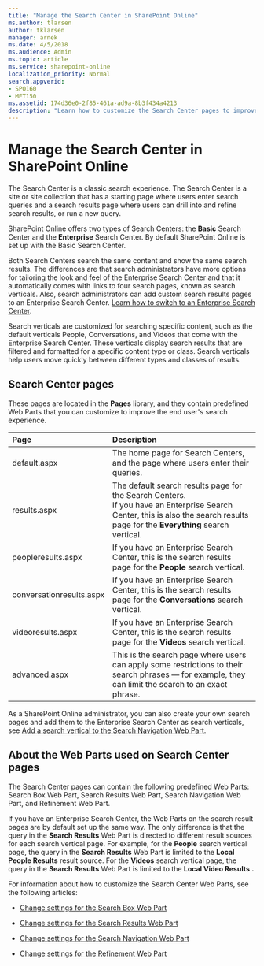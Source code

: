 ```yaml
---
title: "Manage the Search Center in SharePoint Online"
ms.author: tlarsen
author: tklarsen
manager: arnek
ms.date: 4/5/2018
ms.audience: Admin
ms.topic: article
ms.service: sharepoint-online
localization_priority: Normal
search.appverid:
- SPO160
- MET150
ms.assetid: 174d36e0-2f85-461a-ad9a-8b3f434a4213
description: "Learn how to customize the Search Center pages to improve the end user's search experience. Learn about search verticals (Everything, People, Videos, and Conversations) and the predefined Web Parts (Search Box Web Part, Search Results Web Part, Search Navigation Web Part, and Refinement Web Part.)"
---
```


# Manage the Search Center in SharePoint Online

The Search Center is a classic search experience. The Search Center is a site or site collection that has a starting page where users enter search queries and a search results page where users can drill into and refine search results, or run a new query. 

SharePoint Online offers two types of Search Centers: the **Basic** Search Center and the **Enterprise** Search Center. By default SharePoint Online is set up with the Basic Search Center. 

Both Search Centers search the same content and show the same search results. 
The differences are that search administrators have more options for tailoring the look and feel of the Enterprise Search Center and that it automatically comes with links to four search pages, known as search verticals. Also, search administrators can add custom search results pages to an Enterprise Search Center. [Learn how to switch to an Enterprise Search Center](../SharePointServer/search/create-enterprise-search-center.md).

Search verticals are customized for searching specific content, such as the default verticals People, Conversations, and Videos that come with the Enterprise Search Center. These verticals display search results that are filtered and formatted for a specific content type or class. Search verticals help users move quickly between different types and classes of results.

 
 

  
## Search Center pages
<a name="__top"> </a>

These pages are located in the **Pages** library, and they contain predefined Web Parts that you can customize to improve the end user's search experience. 
  
|**Page**|**Description**|
|:-----|:-----|
|default.aspx  <br/> |The home page for Search Centers, and the page where users enter their queries.  <br/> |
|results.aspx  <br/> |The default search results page for the Search Centers. <br/> If you have an Enterprise Search Center, this is also the search results page for the **Everything** search vertical.  <br/> |
|peopleresults.aspx  <br/> |If you have an Enterprise Search Center, this is the search results page for the **People** search vertical.  <br/> |
|conversationresults.aspx  <br/> |If you have an Enterprise Search Center, this is the search results page for the **Conversations** search vertical.  <br/> |
|videoresults.aspx  <br/> |If you have an Enterprise Search Center, this is the search results page for the **Videos** search vertical.  <br/> |
|advanced.aspx  <br/> |This is the search page where users can apply some restrictions to their search phrases — for example, they can limit the search to an exact phrase.  <br/> |
   
As a SharePoint Online administrator, you can also create your own search pages and add them to the Enterprise Search Center as search verticals, see [Add a search vertical to the Search Navigation Web Part](search-navigation-web-part.md#add-a-search-vertical-to-the-search-navigation-web-part).

  
## About the Web Parts used on Search Center pages
<a name="__top"> </a>

The Search Center pages can contain the following predefined Web Parts: Search Box Web Part, Search Results Web Part, Search Navigation Web Part, and Refinement Web Part.
  
If you have an Enterprise Search Center, the Web Parts on the search result pages are by default set up the same way. The only difference is that the query in the **Search Results** Web Part is directed to different result sources for each search vertical page. For example, for the **People** search vertical page, the query in the **Search Results** Web Part is limited to the **Local People Results** result source. For the **Videos** search vertical page, the query in the **Search Results** Web Part is limited to the **Local Video Results** **.**
  
For information about how to customize the Search Center Web Parts, see the following articles:
  
- [Change settings for the Search Box Web Part](search-box-web-part.md)
    
- [Change settings for the Search Results Web Part](https://support.office.com/article/40ff85b3-bc5e-4230-b1dd-f088188e487e)
    
- [Change settings for the Search Navigation Web Part](search-navigation-web-part.md)
    
- [Change settings for the Refinement Web Part](refinement-web-part.md)
    


